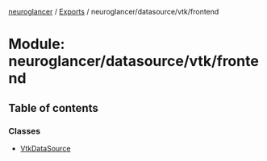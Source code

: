 [neuroglancer](../README.md) / [Exports](../modules.md) / neuroglancer/datasource/vtk/frontend

# Module: neuroglancer/datasource/vtk/frontend

## Table of contents

### Classes

- [VtkDataSource](../classes/neuroglancer_datasource_vtk_frontend.VtkDataSource.md)
